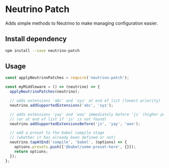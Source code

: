 # Neutrino Patch

Adds simple methods to Neutrino to make managing configuration easier.

## Install dependency

```bash
npm install --save neutrino-patch
```

## Usage

```javascript
const applyNeutrinoPatches = require('neutrino-patch');

const myMiddleware = () => (neutrino) => {
  applyNeutrinoPatches(neutrino);

  // adds extensions 'abc' and 'xyz' at end of list (lowest priority)
  neutrino.addSupportedExtensions('abc', 'xyz');

  // adds extensions 'yay' and 'woo' immediately before 'js' (higher priority)
  // (or at end of list if 'js' is not found)
  neutrino.addSupportedExtensionsBefore('js', 'yay', 'woo');

  // add a preset to the babel compile stage
  // (whether it has already been defined or not)
  neutrino.tapAtEnd('compile', 'babel', (options) => {
    options.presets.push(['@babel/some-preset-here', {}]);
    return options;
  });
};
```
